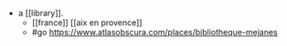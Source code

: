 - a [[library]].
  - [[france]] [[aix en provence]]
  - #go https://www.atlasobscura.com/places/bibliotheque-mejanes
